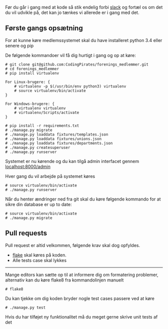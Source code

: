 Før du går i gang med at kode så stik endelig forbi [slack](https://codingpirates.signup.team) 
og fortæl os om det du vil udvikle på, det kan jo tænkes vi allerede er i gang med det. 


## Første gangs opsætning
For at kunne køre medlemssystemet skal du have installeret python 3.4 eller senere og pip

De følgende kommandoer vil få dig hurtigt i gang og op at køre:
```
# git clone git@github.com:CodingPirates/forenings_medlemmer.git
# cd forenings_medlemmer
# pip install virtualenv

For Linux-brugere: {
	# virtualenv -p $(/usr/bin/env python3) virtualenv
	# source virtualenv/bin/activate
}

For Windows-brugere: {
	# virtualenv virtualenv
	# virtualenv/Scripts/activate
}

# pip install -r requirements.txt
# ./manage.py migrate
# ./manage.py loaddata fixtures/templates.json
# ./manage.py loaddata fixtures/unions.json
# ./manage.py loaddata fixtures/departments.json
# ./manage.py createsuperuser
# ./manage.py runserver
```

Systemet er nu kørende og du kan tilgå admin interfacet gennem 
[localhost:8000/admin](http://localhost:8000/admin)

Hver gang du vil arbejde på systemet køres 
```
# source virtualenv/bin/activate
# ./manage.py runserver
```
Når du henter ændringer ned fra git skal du køre følgende kommando 
for at sikre din database er up to date:
```
# source virtualenv/bin/activate
# ./manage.py migrate
```


## Pull requests
Pull request er altid velkommen, følgende krav skal dog opfyldes. 
* [flake](http://flake8.pycqa.org/en/latest/) skal køres på koden. 
* Alle tests case skal lykkes
  

---
Mange editors kan sætte op til at informere dig om formatering problemer, 
alternativ kan du køre flake8 fra kommandolinjen manuelt
```
# flake8
```
  
Du kan tjekke om dig koden bryder nogle test cases passere ved at køre
```
# ./manage.py test
```
Hvis du har tilføjet ny funktionalitet må du meget gerne skrive unit tests af det

